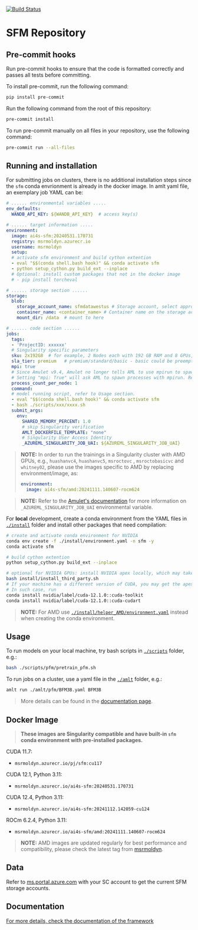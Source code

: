 [![Build Status](https://dev.azure.com/AI4ScienceSFM/SFM_framework/_apis/build/status%2FPython%20Unit%20Tests?branchName=main)](https://dev.azure.com/AI4ScienceSFM/SFM_framework/_build/latest?definitionId=1&branchName=main)

# SFM Repository


## Pre-commit hooks
Run pre-commit hooks to ensure that the code is formatted correctly and passes all tests before committing.

To install pre-commit, run the following command:

```bash
pip install pre-commit
```

Run the following command from the root of this repository:

```bash
pre-commit install
```

To run pre-commit manually on all files in your repository, use the following command:

```bash
pre-commit run --all-files
```

## Running and installation

For submitting jobs on clusters, there is no additional installation steps since the `sfm` conda envrionment is already in the docker image. In amlt yaml file, an exemplary job YAML can be:

```yaml
# ...... environmental variables .....
env_defaults:
  WANDB_API_KEY: ${WANDB_API_KEY}  # access key(s)

# ...... target information .....
environment:
  image: ai4s-sfm:20240531.170731
  registry: msrmoldyn.azurecr.io
  username: msrmoldyn
  setup:
  # activate sfm environment and build cython extention
  - eval "$$(conda shell.bash hook)" && conda activate sfm
  - python setup_cython.py build_ext --inplace
  # Optional: install custom packages that not in the docker image
  # - pip install torcheval

# ...... storage section ......
storage:
  blob:
    storage_account_name: sfmdatawestus # Storage account, select appropriate one
    container_name: <container_name> # Container name on the storage account
    mount_dir: /data  # mount to here

# ...... code section ......
jobs:
  tags:
  - 'ProjectID: xxxxxx'
  # Singularity specific parameters
  sku: 2x192G8  # for example, 2 Nodes each with 192 GB RAM and 8 GPUs, modify according to the system
  sla_tier: premium   # premium/standard/basic - basic could be preempted, but with more capacity
  mpi: true
  # Since Amulet v9.4, Amulet no longer tells AML to use mpirun to spawn processes by default
  # Setting "mpi: True" will ask AML to spawn processes with mpirun. Requires openmpi installed in the image.
  process_count_per_node: 1
  command:
  # model running script, refer to Usage section.
  - eval "$$(conda shell.bash hook)" && conda activate sfm
  - bash ./scripts/xxx/xxxx.sh
  submit_args:
    env:
      SHARED_MEMORY_PERCENT: 1.0
      # skip Singularity verification
      AMLT_DOCKERFILE_TEMPLATE: "none"
      # Singularity User Access Identity
      _AZUREML_SINGULARITY_JOB_UAI: ${AZUREML_SINGULARITY_JOB_UAI}
```

> **NOTE:** In order to run the trainings in a Singularity cluster with AMD GPUs, e.g., `huashanvc4`, `huashanvc5`, `msroctovc` , `msroctobasicvc` and `whitney02`, please use the images specific to AMD by replacing environment/image, as:
> ```yaml
> environment:
>   image: ai4s-sfm/amd:20241111.140607-rocm624
> ```

> **NOTE:** Refer to the [Amulet's documentation](https://amulet-docs.azurewebsites.net/main/setup.html#using-identity-based-access-recommended) for more information on `_AZUREML_SINGULARITY_JOB_UAI` environmental variable.

For **local** development, create a conda environment from the YAML files in [`./install`](https://dev.azure.com/AI4ScienceSFM/SFM_framework/_git/SFM_framework?path=/install/) folder and install other packages that need compilation:

```bash
# create and activate conda environment for NVIDIA
conda env create -f ./install/environment.yaml -n sfm -y
conda activate sfm

# build cython extention
python setup_cython.py build_ext --inplace

# optional for NVIDIA GPUs: install NVIDIA apex locally, which may take 20 minutes
bash install/install_third_party.sh
# If your machine has a different version of CUDA, you may get the apex compile error.
# In such case, run
conda install nvidia/label/cuda-12.1.0::cuda-toolkit
conda install nvidia/label/cuda-12.1.0::cuda-cudart
```
> **NOTE:** For AMD use [`./install/helper_AMD/environment.yaml`](https://dev.azure.com/AI4ScienceSFM/SFM_framework/_git/SFM_framework?path=/install/helper_AMD/environment.yaml) instead when creating the conda environment.


## Usage

To run models on your local machine, try bash scripts in [`./scripts`](https://dev.azure.com/AI4ScienceSFM/SFM_framework/_git/SFM_framework?path=/scripts) folder, e.g.:

```bash
bash ./scripts/pfm/pretrain_pfm.sh
```

To run jobs on a cluster, use a yaml file in the [`./amlt`](https://dev.azure.com/AI4ScienceSFM/SFM_framework/_git/SFM_framework?path=/amlt) folder, e.g.:

```bash
amlt run ./amlt/pfm/BFM3B.yaml BFM3B
```

> More details can be found in the [documentation page](https://aka.ms/A4SFramework).

## Docker Image

> **These images are Singularity compatible and have built-in `sfm` conda environment with pre-installed packages.**

CUDA 11.7:
- `msrmoldyn.azurecr.io/pj/sfm:cu117`

CUDA 12.1, Python 3.11:
 - `msrmoldyn.azurecr.io/ai4s-sfm:20240531.170731`

CUDA 12.4, Python 3.11:
 - `msrmoldyn.azurecr.io/ai4s-sfm:20241112.142059-cu124`

ROCm 6.2.4, Python 3.11:
 - `msrmoldyn.azurecr.io/ai4s-sfm/amd:20241111.140607-rocm624`
> **NOTE:** AMD images are updated regularly for best performance and compatibility, please check the latest tag from [msrmoldyn](https://ms.portal.azure.com/#view/Microsoft_Azure_ContainerRegistries/RepositoryBlade/id/%2Fsubscriptions%2F3eaeebff-de6e-4e20-9473-24de9ca067dc%2FresourceGroups%2Fshared_infrastructure%2Fproviders%2FMicrosoft.ContainerRegistry%2Fregistries%2Fmsrmoldyn/repository/ai4s-sfm%2Famd).

## Data

Refer to [ms.portal.azure.com](https://ms.portal.azure.com/#@microsoft.onmicrosoft.com/resource/subscriptions/c5b6f974-9372-41db-b1e7-86608c3a6afd/resourceGroups/SFM/resourcevisualizer) with your SC account to get the current SFM storage accounts.


## Documentation

[For more details, check the documentation of the framework](https://aka.ms/A4SFramework)
